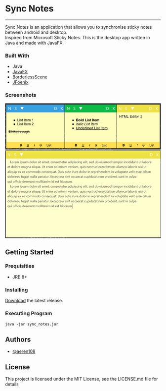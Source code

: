 # Sync Notes
***
Sync Notes is an application that allows you to synchronise sticky notes between android and desktop. <br> 
Inspired from Microsoft Sticky Notes. This is the desktop app written in Java and made with JavaFX. <br>

### Built With
- Java
- [JavaFX](https://openjfx.io)
- [BorderlessScene](https://github.com/NicolasSenetLarson/BorderlessScene)
- [JFoenix](https://github.com/jfoenixadmin/JFoenix)

### Screenshots
<img src="screenshots/sync-notes-05.png" alt="Three Colored Theme"/>
<img src="screenshots/sync-notes-03.png" alt="Expanded View"/>

## Getting Started

### Prequisities
- JRE 8+
### Installing
[Download](https://github.com/aeren108/sync_notes/releases/download/v1.1/sync_notes.jar) the latest release.

### Executing Program
``` 
java -jar sync_notes.jar
```

## Authors
 - [@aeren108](https://github.com/aeren108)
 
 ## License
 
 This project is licensed under the MIT License, see the LICENSE.md file for details
